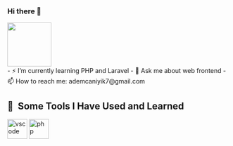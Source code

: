 ### Hi there 👋
<div>
  <img src="https://media.giphy.com/media/qgQUggAC3Pfv687qPC/giphy.gif" width="100px" height="100px" />
</div>
- ⚡ I’m currently learning PHP and Laravel
- 💬 Ask me about web frontend
- 📫 How to reach me: ademcaniyik7@gmail.com

<h2> 🚀 &nbsp;Some Tools I Have Used and Learned</h2>
<p align="left">
<img src="https://cdn.jsdelivr.net/gh/devicons/devicon/icons/vscode/vscode-original.svg" alt="vscode" width="45" height="45"/>
<img src="https://cdn.jsdelivr.net/gh/devicons/devicon/icons/php/php-original.svg" alt="php" width="45" height="45"/>
</p>

